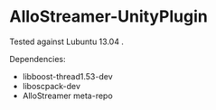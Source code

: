AlloStreamer-UnityPlugin
========================

Tested against Lubuntu 13.04 .

Dependencies:
- libboost-thread1.53-dev
- liboscpack-dev
- AlloStreamer meta-repo
